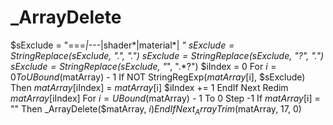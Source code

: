 # _ArrayDelete
$sExclude = "===*|---*|shader*|material*| *"  $sExclude = StringReplace($sExclude, ".", "\.") $sExclude = StringReplace($sExclude, "?", ".") $sExclude = StringReplace($sExclude, "*", ".*?")  $iIndex = 0 For $i = 0 To UBound($matArray) - 1     If NOT StringRegExp($matArray[$i], $sExclude) Then         $matArray[$iIndex] = $matArray[$i]         $iIndex += 1     EndIf Next Redim $matArray[$iIndex]   For $i = UBound($matArray) - 1 To 0 Step -1     If $matArray[$i] = "" Then         _ArrayDelete($matArray, $i)     EndIf Next  _ArrayTrim($matArray, 17, 0)
